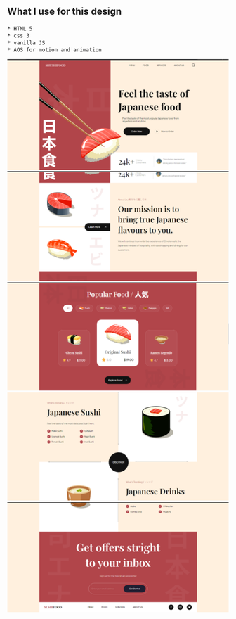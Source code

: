 ## What I use for this design
    * HTML 5
    * css 3
    * vanilla JS
    * AOS for motion and animation 

![preview img](/previewImg/Capture1.PNG)
![preview img](/previewImg/Capture2.PNG)
![preview img](/previewImg/Capture3.PNG)
![preview img](/previewImg/Capture4.PNG)
![preview img](/previewImg/Capture5.PNG)